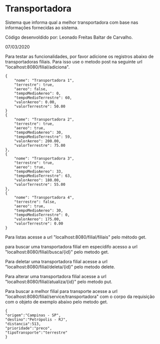 # Transportadora

Sistema que informa qual a melhor transportadora com base nas informações fornecidas ao sistema.


Código desenvoldido por: Leonado Freitas Baltar de Carvalho.


07/03/2020

Para testar as funcionalidades, por favor adicione os registros abaixo de transportadoras filiais. Para isso use o metodo post na seguinte url "localhost:8080/filial/adiciona".


	{
        "nome": "Transportadora 1",
        "terrestre": true,
        "aereo": false,
        "tempoMedioAereo": 0,
        "tempoMedioTerrestre": 60,
        "valorAereo": 0.00,
        "valorTerrestre": 50.00
    }
    {
        "nome": "Transportadora 2",
        "terrestre": true,
        "aereo": true,
        "tempoMedioAereo": 30,
        "tempoMedioTerrestre": 59,
        "valorAereo": 200.00,
        "valorTerrestre": 75.00
    },
    {
        "nome": "Transportadora 3",
        "terrestre": true,
        "aereo": true,
        "tempoMedioAereo": 33,
        "tempoMedioTerrestre": 63,
        "valorAereo": 180.00,
        "valorTerrestre": 55.00
    },
    {
        "nome": "Transportadora 4",
        "terrestre": false,
        "aereo": true,
        "tempoMedioAereo": 30,
        "tempoMedioTerrestre": 0,
        "valorAereo": 175.00,
        "valorTerrestre": 0.00
    }
    
Para listas acesse a url "localhost:8080/filial/filiais" pelo método get.

para buscar uma transportadora filial em especídifo acesso a url "localhost:8080/filial/busca/{id}" pelo metodo get.

Para deletar uma transportadora filial acesse a url "localhost:8080/filial/deleta/{id}" pelo metodo delete.

Para alterar uma transportadora filial acesse a url "localhost:8080/filial/atualiza/{id}" pelo metodo put.

Para  buscar a melhor filial para transporte acesse a url "localhost:8080/filial/service/transportadora" com o corpo da requisição com o objeto de exemplo abaixo pelo metodo get.

	{
	"origem":"Campinas - SP",
	"destino":"Petrópolis - RJ",
	"distancia":513,
	"prioridade":"preco",
	"tipoTransporte":"terrestre"
	}